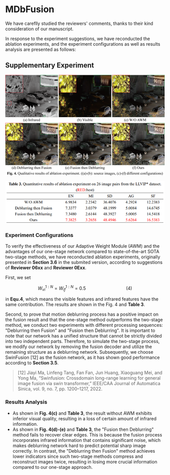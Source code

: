 # MDbFusion

We have careflly studied the reviewers' comments, thanks to their kind consideration of our manuscript.

In response to the experiment suggestions, we have reconducted the ablation experiments, and the experiment configurations as well as results analysis are presented as follows:

## Supplementary Experiment

<div align="center">
  
  ![Qualitative Result](https://github.com/TakeMeOff/MDbFusion/blob/main/fig/Qualitative%20Experiment.png)

</div>

<div align="center">
  
  ![Quantitative Result](https://github.com/TakeMeOff/MDbFusion/blob/main/fig/Quantitative%20Experiment.png)

</div>

### Experiment Configurations

To verify the effectiveness of our Adaptive Weight Module (AWM) and the advantages of our one-stage network compared to state-of-the-art SOTA two-stage methods, we have reconducted ablation experiments, originally presented in **Section 3.6** in the submited version, according to suggestions of **Reviewer 06xx** and **Reviewer 0Exx**.

First, we set&#x20;

```math
W_{vi}^{1:N} = W_{if}^{1:N} = 0.5 \qquad\qquad\qquad\qquad(4)
```

in **Equ.4**, which means the visible features and infrared features have the same contribution. The results are shown in the Fig. 4 and **Table 3**.

Second, to prove that motion deblurring process has a positive impact on the fusion result and that the one-stage method outperforms the two-stage method, we conduct two experiments with different processing sequences:  "Deblurring then Fusion" and "Fusion then Deblurring". It is important to note that our network has a unified structure that cannot be strictly divided into two independent parts. Therefore, to simulate the two-stage process, we modify our network by removing the fusion decoder and utilize the remaining structure as a deblurring network. Subsequently, we choose SwinFusion \[12] as the fusion network, as it has shown good performance according to **Section 3.5**.&#x20;

> \[12] Jiayi Ma, Linfeng Tang, Fan Fan, Jun Huang, Xiaoguang Mei, and Yong Ma, “Swinfusion: Crossdomain long-range learning for general image fusion via swin transformer,” IEEE/CAA Journal of Automatica Sinica, vol. 9, no. 7, pp. 1200–1217, 2022.

### Results Analysis

*   As shown in **Fig. 4(c)** and **Table 3**, the result without AWM exhibits inferior visual quality, resulting in a loss of certain amount of infrared information.
*   As shown in **Fig. 4(d)-(e)** and **Table 3**, the "Fusion then Deblurring" method fails to recover clear edges. This is because the fusion process incorporates infrared information that contains significant noise, which makes deblurring network hard to predict potential sharp image correctly. In contrast, the "Deblurring then Fusion" method achieves lower indicators since such two-stage methods compress and reconstruct images twice, resulting in losing more crucial information compared to our one-stage approach.

